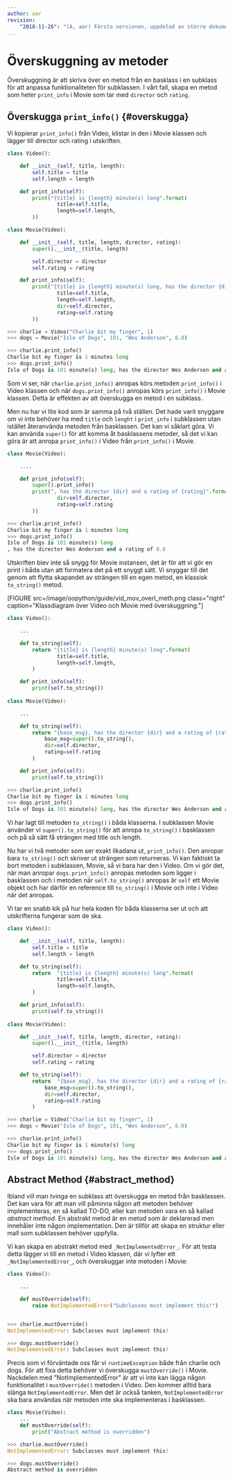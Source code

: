 ```yaml
---
author: aar
revision:
    "2018-11-26": "(A, aar) Första versionen, uppdelad av större dokument."
...
```

Överskuggning av metoder
==================================

Överskuggning är att skriva över en metod från en basklass i en subklass för att anpassa funktionaliteten för subklassen. I vårt fall, skapa en metod som heter `print_info` i Movie som tar med `director` och `rating`.



Överskugga `print_info()` {#overskugga}
--------------------------------------------------

Vi kopierar `print_info()` från Video, klistar in den i Movie klassen och lägger till director och rating i utskriften.

```python
class Video():

    def __init__(self, title, length):
        self.title = title
        self.length = length

    def print_info(self):
        print("{title} is {length} minute(s) long".format(
                title=self.title,
                length=self.length,
        ))

class Movie(Video):

    def __init__(self, title, length, director, rating):
        super().__init__(title, length)

        self.director = director
        self.rating = rating

    def print_info(self):
        print("{title} is {length} minute(s) long, has the director {dir} and a rating of {rating}".format(
                title=self.title,
                length=self.length,
                dir=self.director,
                rating=self.rating
        ))

>>> charlie = Video("Charlie bit my finger", 1)
>>> dogs = Movie("Isle of Dogs", 101, "Wes Anderson", 8.0)

>>> charlie.print_info()
Charlie bit my finger is 1 minutes long
>>> dogs.print_info()
Isle of Dogs is 101 minute(s) long, has the director Wes Anderson and a rating of 8.0
```

Som vi ser, när `charlie.print_info()` anropas körs metoden `print_info()` i Video klassen och när `dogs.print_info()` anropas körs `print_info()` i Movie klassen. Detta är effekten av att överskugga en metod i en subklass.

Men nu har vi lite kod som är samma på två ställen. Det hade varit snyggare om vi inte behöver ha med `title` och `lenght` i `print_info` i subklassen utan istället återanvända metoden från basklassen. Det kan vi såklart göra. Vi kan använda `super()` för att komma åt basklassens metoder, så det vi kan göra är att anropa `print_info()` i Video från `print_info()` i Movie. 

```python
class Movie(Video):

    ....

    def print_info(self):
        super().print_info()
        print(", has the director {dir} and a rating of {rating}".format(
                dir=self.director,
                rating=self.rating
        ))

>>> charlie.print_info()
Charlie bit my finger is 1 minutes long
>>> dogs.print_info()
Isle of Dogs is 101 minute(s) long
, has the director Wes Anderson and a rating of 8.0
```

Utskriften blev inte så snygg för Movie instansen, det är för att vi gör en print i båda utan att formatera det på ett snyggt sätt. Vi snyggar till det genom att flytta skapandet av strängen till en egen metod, en klassisk `to_string()` metod.

[FIGURE src=/image/oopython/guide/vid_mov_overl_meth.png class="right" caption="Klassdiagram över Video och Movie med överskuggning."]

```python
class Video():

    ...

    def to_string(self):
        return "{title} is {length} minute(s) long".format(
                title=self.title,
                length=self.length,
        )

    def print_info(self):
        print(self.to_string())
    
class Movie(Video):

    ...

    def to_string(self):
        return "{base_msg}, has the director {dir} and a rating of {rating}".format(
            base_msg=super().to_string(),
            dir=self.director,
            rating=self.rating
        )

    def print_info(self):
        print(self.to_string())

>>> charlie.print_info()
Charlie bit my finger is 1 minutes long
>>> dogs.print_info()
Isle of Dogs is 101 minute(s) long, has the director Wes Anderson and a rating of 8.0
```

Vi har lagt till metoden `to_string()` i båda klasserna. I subklassen Movie använder vi `super().to_string()` för att anropa `to_string()` i basklassen och på så sätt få strängen med title och length.

Nu har vi två metoder som ser exakt likadana ut, `print_info()`. Den anropar bara `to_string()` och skriver ut strängen som returneras. Vi kan faktiskt ta bort metoden i subklassen, Movie, så vi bara har den i Video. Om vi gör det, när man anropar `dogs.print_info()` anropas metoden som ligger i basklassen och i metoden när `self.to_string()` anropas är `self` ett Movie objekt och har därför en reference till `to_string()` i Movie och inte i Video när det anropas. 

Vi tar en snabb kik på hur hela koden för båda klasserna ser ut och att utskrifterna fungerar som de ska.
```python
class Video():

    def __init__(self, title, length):
        self.title = title
        self.length = length

    def to_string(self):
        return  "{title} is {length} minute(s) long".format(
                title=self.title,
                length=self.length,
        )

    def print_info(self):
        print(self.to_string())
    
class Movie(Video):

    def __init__(self, title, length, director, rating):
        super().__init__(title, length)

        self.director = director
        self.rating = rating

    def to_string(self):
        return  "{base_msg}, has the director {dir} and a rating of {rating}".format(
            base_msg=super().to_string(),
            dir=self.director,
            rating=self.rating
        )

>>> charlie = Video("Charlie bit my finger", 1)
>>> dogs = Movie("Isle of Dogs", 101, "Wes Anderson", 8.0)

>>> charlie.print_info()
Charlie bit my finger is 1 minute(s) long
>>> dogs.print_info()
Isle of Dogs is 101 minute(s) long, has the director Wes Anderson and a rating of 8.0
```



Abstract Method {#abstract_method}
--------------------------------------------------

Ibland vill man tvinga en subklass att överskugga en metod från basklassen. Det kan vara för att man vill påminna någon att metoden behöver implementeras, en så kallad TO-DO, eller kan metoden vara en så kallad *abstract method*. En abstrakt metod är en metod som är deklarerad men innehåler inte någon implementation. Den är tillför att skapa en struktur eller mall som subklassen behöver uppfylla.

Vi kan skapa en abstrakt metod med `_NotImplementedError_`. För att testa detta lägger vi till en metod i Video klassen, där vi lyfter ett `_NotImplementedError_`, och överskuggar inte metoden i Movie:


```python
class Video():

    ...

    def mustOverride(self):
        raise NotImplementedError("Subclasses must implement this!")


>>> charlie.mustOverride()
NotImplementedError: Subclasses must implement this!

>>> dogs.mustOverride()
NotImplementedError: Subclasses must implement this!
```

Precis som vi förväntade oss får vi `runtimeException` både från charlie och dogs. För att fixa detta behöver vi överskugga `mustOverride()` i Movie.
Nackdelen med "NotImplementedError" är att vi inte kan lägga någon funktionalitet i `mustOverride()` metoden i Video. Den kommer alltid bara slänga `NotImplementedError`. Men det är också tanken, `NotImplementedError` ska bara användas när metoden inte ska implementeras i basklassen.

```python
class Movie(Video):
    ...
    def mustOverride(self):
        print("Abstract method is overridden")

>>> charlie.mustOverride()
NotImplementedError: Subclasses must implement this!

>>> dogs.mustOverride()
Abstract method is overridden
```
